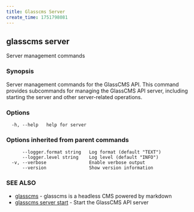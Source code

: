 ```yaml
---
title: Glasscms Server
create_time: 1751798081
---
```

## glasscms server

Server management commands

### Synopsis

Server management commands for the GlassCMS API.
This command provides subcommands for managing the GlassCMS API server,
including starting the server and other server-related operations.


### Options

```
  -h, --help   help for server
```

### Options inherited from parent commands

```
      --logger.format string   Log format (default "TEXT")
      --logger.level string    Log level (default "INFO")
  -v, --verbose                Enable verbose output
      --version                Show version information
```

### SEE ALSO

* [glasscms](glasscms.md)	 - glasscms is a headless CMS powered by markdown
* [glasscms server start](glasscms_server_start.md)	 - Start the GlassCMS API server

